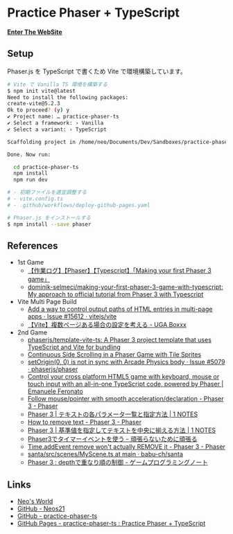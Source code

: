 # Practice Phaser + TypeScript

__[Enter The WebSite](https://neos21.github.io/practice-phaser-ts/)__


## Setup

Phaser.js を TypeScript で書くため Vite で環境構築しています。

```bash
# Vite で Vanilla TS 環境を構築する
$ npm init vite@latest
Need to install the following packages:
create-vite@5.2.3
Ok to proceed? (y) y
✔ Project name: … practice-phaser-ts
✔ Select a framework: › Vanilla
✔ Select a variant: › TypeScript

Scaffolding project in /home/neo/Documents/Dev/Sandboxes/practice-phaser-ts...

Done. Now run:

  cd practice-phaser-ts
  npm install
  npm run dev

# - 初期ファイルを適宜調整する
# - vite.config.ts
# - .github/workflows/deploy-github-pages.yaml

# Phaser.js をインストールする
$ npm install --save phaser
```


## References

- 1st Game
  - [【作業ログ】【Phaser】【Typescript】「Making your first Phaser 3 game」](https://zenn.dev/oneichan/scraps/b1cea52cc7f95e)
  - [dominik-selmeci/making-your-first-phaser-3-game-with-typescript: My approach to official tutorial from Phaser 3 with Typescript](https://github.com/dominik-selmeci/making-your-first-phaser-3-game-with-typescript)
- Vite Multi Page Build
  - [Add a way to control output paths of HTML entries in multi-page apps · Issue #15612 · vitejs/vite](https://github.com/vitejs/vite/issues/15612)
  - [【Vite】複数ページある場合の設定を考える - UGA Boxxx](https://uga-box.hatenablog.com/entry/2022/05/03/000000)
- 2nd Game
  - [phaserjs/template-vite-ts: A Phaser 3 project template that uses TypeScript and Vite for bundling](https://github.com/phaserjs/template-vite-ts)
  - [Continuous Side Scrolling in a Phaser Game with Tile Sprites](https://www.thepolyglotdeveloper.com/2020/08/continuous-side-scrolling-phaser-game-tile-sprites/)
  - [setOrigin(0, 0) is not in sync with Arcade Physics body · Issue #5079 · phaserjs/phaser](https://github.com/phaserjs/phaser/issues/5079#issuecomment-613483608)
  - [Control your cross platform HTML5 game with keyboard, mouse or touch input with an all-in-one TypeScript code, powered by Phaser | Emanuele Feronato](https://www.emanueleferonato.com/2021/10/03/control-your-cross-platform-html5-game-with-keyboard-mouse-or-touch-input-with-an-all-in-one-typescript-code-powered-by-phaser/)
  - [Follow mouse/pointer with smooth acceleration/declaration - Phaser 3 - Phaser](https://phaser.discourse.group/t/follow-mouse-pointer-with-smooth-acceleration-declaration/4153/3)
  - [Phaser 3 | テキストの各パラメータ一覧と指定方法 | 1 NOTES](https://1-notes.com/add-text-set-parameter/)
  - [How to remove text - Phaser 3 - Phaser](https://phaser.discourse.group/t/how-to-remove-text/742)
  - [Phaser 3 | 基準値を指定してテキストを中央に揃える方法 | 1 NOTES](https://1-notes.com/add-text-set-align-to-center/)
  - [Phaser3でタイマーイベントを使う - 頑張らないために頑張る](https://ysko909.github.io/posts/use-timer-event-with-phaserjs/)
  - [Time.addEvent remove won't actually REMOVE it - Phaser 3 - Phaser](https://phaser.discourse.group/t/time-addevent-remove-wont-actually-remove-it/9757)
  - [santa/src/scenes/MyScene.ts at main · babu-ch/santa](https://github.com/babu-ch/santa/blob/main/src/scenes/MyScene.ts)
  - [Phaser 3 : depthで重なり順の制御 - ゲームプログラミングノート](https://gpnotes.hatenablog.jp/entry/2019/01/16/170100)


## Links

- [Neo's World](https://neos21.net/)
- [GitHub - Neos21](https://github.com/Neos21)
- [GitHub - practice-phaser-ts](https://github.com/Neos21/practice-phaser-ts)
- [GitHub Pages - practice-phaser-ts : Practice Phaser + TypeScript](https://neos21.github.io/practice-phaser-ts)
